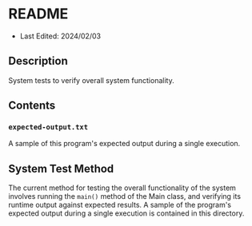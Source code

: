# README
* Last Edited: 2024/02/03

## Description
System tests to verify overall system functionality.

## Contents

### `expected-output.txt`
A sample of this program's expected output during a single execution.

## System Test Method
The current method for testing the overall functionality of the system involves running the `main()` method of the Main class, and verifying its runtime output against expected results. 
A sample of the program's expected output during a single execution is contained in this directory.
